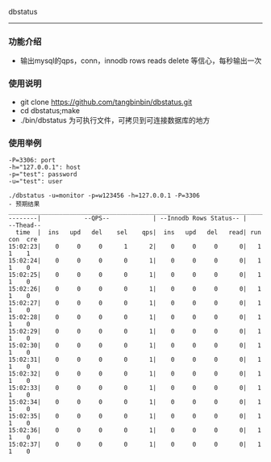 dbstatus

------------

### 功能介绍
- 输出mysql的qps，conn，innodb rows reads delete 等信心，每秒输出一次

### 使用说明
- git clone https://github.com/tangbinbin/dbstatus.git
- cd dbstatus;make
- ./bin/dbstatus 为可执行文件，可拷贝到可连接数据库的地方

### 使用举例
    -P=3306: port
    -h="127.0.0.1": host
    -p="test": password
    -u="test": user

    ./dbstatus -u=monitor -p=w123456 -h=127.0.0.1 -P=3306
    - 预期结果
    ________________________________________________________________________________
    --------|            --QPS--            | --Innodb Rows Status-- |     --Thead--
      time  |  ins   upd   del    sel    qps|  ins   upd   del   read| run  con  cre
    15:02:23|    0     0     0      1      2|    0     0     0      0|   1    1    1
    15:02:24|    0     0     0      0      1|    0     0     0      0|   1    1    0
    15:02:25|    0     0     0      0      1|    0     0     0      0|   1    1    0
    15:02:26|    0     0     0      0      1|    0     0     0      0|   1    1    0
    15:02:27|    0     0     0      0      1|    0     0     0      0|   1    1    0
    15:02:28|    0     0     0      0      1|    0     0     0      0|   1    1    0
    15:02:29|    0     0     0      0      1|    0     0     0      0|   1    1    0
    15:02:30|    0     0     0      0      1|    0     0     0      0|   1    1    0
    15:02:31|    0     0     0      0      1|    0     0     0      0|   1    1    0
    15:02:32|    0     0     0      0      1|    0     0     0      0|   1    1    0
    15:02:33|    0     0     0      0      1|    0     0     0      0|   1    1    0
    15:02:34|    0     0     0      0      1|    0     0     0      0|   1    1    0
    15:02:35|    0     0     0      0      1|    0     0     0      0|   1    1    0
    15:02:36|    0     0     0      0      1|    0     0     0      0|   1    1    0
    15:02:37|    0     0     0      0      1|    0     0     0      0|   1    1    0
